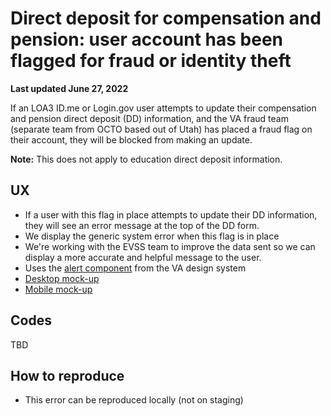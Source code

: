 # Direct deposit for compensation and pension: user account has been flagged for fraud or identity theft

**Last updated June 27, 2022**

If an LOA3 ID.me or Login.gov user attempts to update their compensation and pension direct deposit (DD) information, and the VA fraud team (separate team from OCTO based out of Utah) has placed a fraud flag on their account, they will be blocked from making an update.

**Note:** This does not apply to education direct deposit information.

## UX
- If a user with this flag in place attempts to update their DD information, they will see an error message at the top of the DD form.
- We display the generic system error when this flag is in place
- We're working with the EVSS team to improve the data sent so we can display a more accurate and helpful message to the user.
- Uses the [alert component](https://design.va.gov/components/alert) from the VA design system
- [Desktop mock-up](https://www.sketch.com/s/1a920e73-1dcb-47c4-aae8-08656756c131/a/ELA5LMg)
- [Mobile mock-up](https://www.sketch.com/s/1a920e73-1dcb-47c4-aae8-08656756c131/a/09y85M0)

## Codes
TBD

## How to reproduce

- This error can be reproduced locally (not on staging)
